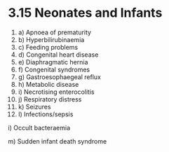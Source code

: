 # 3.15 Neonates and Infants



1. a\)  Apnoea of prematurity
2. b\)  Hyperbilirubinaemia
3. c\)  Feeding problems
4. d\)  Congenital heart disease
5. e\)  Diaphragmatic hernia
6. f\)  Congenital syndromes
7. g\)  Gastroesophaegeal reflux
8. h\)  Metabolic disease
9. i\)  Necrotising enterocolitis
10. j\)  Respiratory distress
11. k\)  Seizures
12. l\)  Infections/sepsis

i\) Occult bacteraemia

m\) Sudden infant death syndrome

